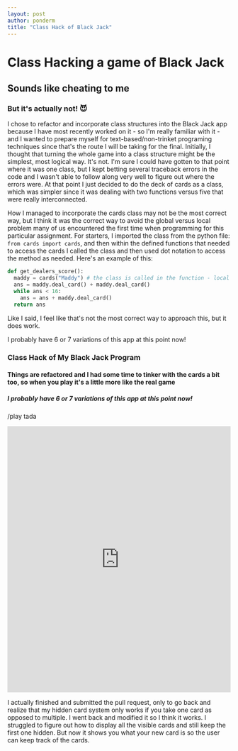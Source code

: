 ```yaml
---
layout: post
author: ponderm
title: "Class Hack of Black Jack"
---
```

# Class Hacking a game of Black Jack
## Sounds like cheating to me
### But it's actually not! :smiling_imp:

I chose to refactor and incorporate class structures into the Black Jack app because I have most recently worked on it - so I'm really familiar with it - and I wanted to prepare myself for text-based/non-trinket programing techniques since that's the route I will be taking for the final. Initially, I thought that turning the whole game into a class structure might be the simplest, most logical way. It's not. I'm sure I could have gotten to that point where it was one class, but I kept betting several traceback errors in the code and I wasn't able to follow along very well to figure out where the errors were. At that point I just decided to do the deck of cards as a class, which was simpler since it was dealing with two functions versus  five that were really interconnected. 

How I managed to incorporate the cards class may not be the most correct way, but I think it was the correct way to avoid the global versus local problem many of us encountered the first time when programming for this particular assignment. For starters, I imported the class from the python file: `from cards import cards`, and then within the defined functions that needed to access the cards I called the class and then used dot notation to access the method as needed. Here's an example of this:
```python
def get_dealers_score():
  maddy = cards("Maddy") # the class is called in the function - local
  ans = maddy.deal_card() + maddy.deal_card()
  while ans < 16:
    ans = ans + maddy.deal_card()
  return ans
```
Like I said, I feel like that's not the most correct way to approach this, but it does work.

I probably have 6 or 7 variations of this app at this point now! 

### Class Hack of My Black Jack Program
#### Things are refactored and I had some time to tinker with the cards a bit too, so when you play it's a little more like the real game
##### I probably have 6 or 7 variations of this app at this point now! 
/play tada
<iframe src="https://trinket.io/embed/python3/5015dbd35a" width="100%" height="600" frameborder="0" marginwidth="0" marginheight="0" allowfullscreen></iframe>

I actually finished and submitted the pull request, only to go back and realize that my hidden card system only works if you take one card as opposed to multiple. I went back and modified it so I think it works. I struggled to figure out how to display all the visible cards and still keep the first one hidden. But now it shows you what your new card is so the user can keep track of the cards. 
